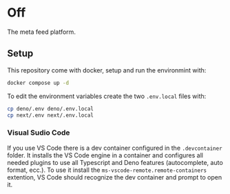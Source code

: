 # Off

The meta feed platform.


## Setup

This repository come with docker, setup and run the environmint with: 

```bash
docker compose up -d
```

To edit the environment variables create the two `.env.local` files with:

```bash
cp deno/.env deno/.env.local
cp next/.env next/.env.local
```

### Visual Sudio Code

If you use VS Code there is a dev container configured in the `.devcontainer`
folder. It installs the VS Code engine in a container and configures all 
needed plugins to use all Typescript and Deno features (autocomplete, auto 
format, ecc.). To use it install the `ms-vscode-remote.remote-containers`
extention, VS Code should recognize the dev container and prompt to open it.